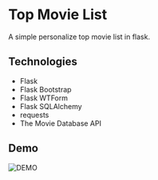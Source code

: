 # Top Movie List    

A simple personalize top movie list in flask.

## Technologies

- Flask
- Flask Bootstrap
- Flask WTForm
- Flask SQLAlchemy
- requests
- The Movie Database API

## Demo

![DEMO](https://github.com/kmhmubin/Python-Projects-with-source-code/blob/master/TopMovieList/demo.png)